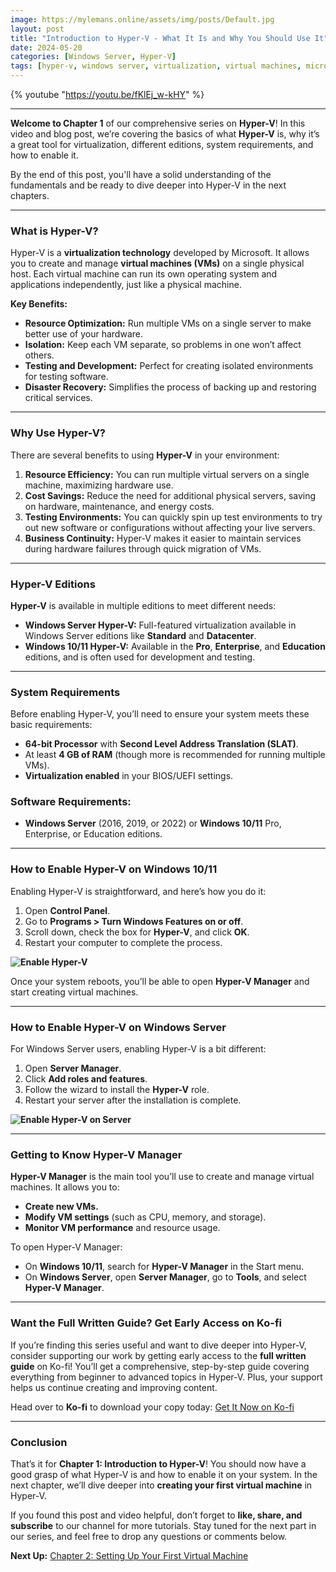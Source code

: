 ```yaml
---
image: https://mylemans.online/assets/img/posts/Default.jpg
layout: post
title: "Introduction to Hyper-V - What It Is and Why You Should Use It"
date: 2024-05-20
categories: [Windows Server, Hyper-V]
tags: [hyper-v, windows server, virtualization, virtual machines, microsoft]
---
```


{% youtube "https://youtu.be/fKlEj_w-kHY" %}

---

**Welcome to Chapter 1** of our comprehensive series on **Hyper-V**! In this video and blog post, we’re covering the basics of what **Hyper-V** is, why it’s a great tool for virtualization, different editions, system requirements, and how to enable it.

By the end of this post, you'll have a solid understanding of the fundamentals and be ready to dive deeper into Hyper-V in the next chapters.

---

### **What is Hyper-V?**

Hyper-V is a **virtualization technology** developed by Microsoft. It allows you to create and manage **virtual machines (VMs)** on a single physical host. Each virtual machine can run its own operating system and applications independently, just like a physical machine.

**Key Benefits:**

- **Resource Optimization:** Run multiple VMs on a single server to make better use of your hardware.
- **Isolation:** Keep each VM separate, so problems in one won’t affect others.
- **Testing and Development:** Perfect for creating isolated environments for testing software.
- **Disaster Recovery:** Simplifies the process of backing up and restoring critical services.

---

### **Why Use Hyper-V?**

There are several benefits to using **Hyper-V** in your environment:

1. **Resource Efficiency:** You can run multiple virtual servers on a single machine, maximizing hardware use.
2. **Cost Savings:** Reduce the need for additional physical servers, saving on hardware, maintenance, and energy costs.
3. **Testing Environments:** You can quickly spin up test environments to try out new software or configurations without affecting your live servers.
4. **Business Continuity:** Hyper-V makes it easier to maintain services during hardware failures through quick migration of VMs.

---

### **Hyper-V Editions**

**Hyper-V** is available in multiple editions to meet different needs:

- **Windows Server Hyper-V:** Full-featured virtualization available in Windows Server editions like **Standard** and **Datacenter**.
- **Windows 10/11 Hyper-V:** Available in the **Pro**, **Enterprise**, and **Education** editions, and is often used for development and testing.

---

### **System Requirements**

Before enabling Hyper-V, you’ll need to ensure your system meets these basic requirements:

- **64-bit Processor** with **Second Level Address Translation (SLAT)**.
- At least **4 GB of RAM** (though more is recommended for running multiple VMs).
- **Virtualization enabled** in your BIOS/UEFI settings.

### **Software Requirements:**

- **Windows Server** (2016, 2019, or 2022) or **Windows 10/11** Pro, Enterprise, or Education editions.

---

### **How to Enable Hyper-V on Windows 10/11**

Enabling Hyper-V is straightforward, and here’s how you do it:

1. Open **Control Panel**.
2. Go to **Programs > Turn Windows Features on or off**.
3. Scroll down, check the box for **Hyper-V**, and click **OK**.
4. Restart your computer to complete the process.

**![Enable Hyper-V](https://mylemans.online/assets/img/Hyper-V-Guide/Chapter-01/Chapter-01-1-5-1.png)**

Once your system reboots, you’ll be able to open **Hyper-V Manager** and start creating virtual machines.

---

### **How to Enable Hyper-V on Windows Server**

For Windows Server users, enabling Hyper-V is a bit different:

1. Open **Server Manager**.
2. Click **Add roles and features**.
3. Follow the wizard to install the **Hyper-V** role.
4. Restart your server after the installation is complete.

**![Enable Hyper-V on Server](https://mylemans.online/assets/img/Hyper-V-Guide/Chapter-01/Chapter-01-1-5.png)**

---

### **Getting to Know Hyper-V Manager**

**Hyper-V Manager** is the main tool you’ll use to create and manage virtual machines. It allows you to:

- **Create new VMs.**
- **Modify VM settings** (such as CPU, memory, and storage).
- **Monitor VM performance** and resource usage.

To open Hyper-V Manager:

- On **Windows 10/11**, search for **Hyper-V Manager** in the Start menu.
- On **Windows Server**, open **Server Manager**, go to **Tools**, and select **Hyper-V Manager**.

---

### **Want the Full Written Guide? Get Early Access on Ko-fi**

If you’re finding this series useful and want to dive deeper into Hyper-V, consider supporting our work by getting early access to the **full written guide** on Ko-fi! You’ll get a comprehensive, step-by-step guide covering everything from beginner to advanced topics in Hyper-V. Plus, your support helps us continue creating and improving content.

Head over to **Ko-fi** to download your copy today: [Get It Now on Ko-fi](https://ko-fi.com/s/4dd04dba14)

---

### **Conclusion**

That’s it for **Chapter 1: Introduction to Hyper-V**! You should now have a good grasp of what Hyper-V is and how to enable it on your system. In the next chapter, we’ll dive deeper into **creating your first virtual machine** in Hyper-V.

If you found this post and video helpful, don’t forget to **like, share, and subscribe** to our channel for more tutorials. Stay tuned for the next part in our series, and feel free to drop any questions or comments below.

**Next Up:** [Chapter 2: Setting Up Your First Virtual Machine](https://mylemans.online/posts/Hyper-V-Chapter2/)
